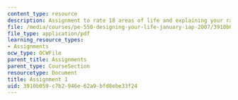 ```yaml
---
content_type: resource
description: Assignment to rate 18 areas of life and explaining your ratings.
file: /media/courses/pe-550-designing-your-life-january-iap-2007/3910b059c7b2946e62a9bfd8ebe33f24_assign01.pdf
file_type: application/pdf
learning_resource_types:
- Assignments
ocw_type: OCWFile
parent_title: Assignments
parent_type: CourseSection
resourcetype: Document
title: Assignment 1
uid: 3910b059-c7b2-946e-62a9-bfd8ebe33f24
---
```

